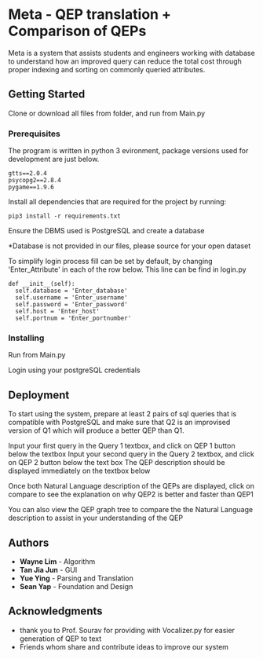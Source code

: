 # Meta - QEP translation + Comparison of QEPs

Meta is a system that assists students and engineers working with database to understand how an improved query can reduce the total cost through proper indexing and sorting on commonly queried attributes.

## Getting Started

Clone or download all files from folder, and run from Main.py

### Prerequisites

The program is written in python 3 evironment, package versions used for development are just below.
```
gtts==2.0.4
psycopg2==2.8.4
pygame==1.9.6
```
Install all dependencies that are required for the project by running:
```
pip3 install -r requirements.txt
```
Ensure the DBMS used is PostgreSQL and create a database

*Database is not provided in our files, please source for your open dataset

To simplify login process fill can be set by default, by changing 'Enter_Attribute' in each of the row below. This line can be find in login.py
```
def __init__(self):
  self.database = 'Enter_database'
  self.username = 'Enter_username'
  self.password = 'Enter_password'
  self.host = 'Enter_host'
  self.portnum = 'Enter_portnumber'
 ```


### Installing

Run from Main.py

Login using your postgreSQL credentials

## Deployment

To start using the system, prepare at least 2 pairs of sql queries that is compatible with PostgreSQL and make sure that Q2 is an improvised version of Q1 which will produce a better QEP than Q1.

Input your first query in the Query 1 textbox, and click on QEP 1 button below the textbox
Input your second query in the Query 2 textbox, and click on QEP 2 button below the text box
The QEP description should be displayed immediately on the textbox below

Once both Natural Language description of the QEPs are displayed,
click on compare to see the explanation on why QEP2 is better and faster than QEP1

You can also view the QEP graph tree to compare the the Natural Language description to assist in your understanding of the QEP

## Authors

* **Wayne Lim** - Algorithm
* **Tan Jia Jun** - GUI
* **Yue Ying** - Parsing and Translation
* **Sean Yap** - Foundation and Design

## Acknowledgments

* thank you to Prof. Sourav for providing with Vocalizer.py for easier generation of QEP to text
* Friends whom share and contribute ideas to improve our system
